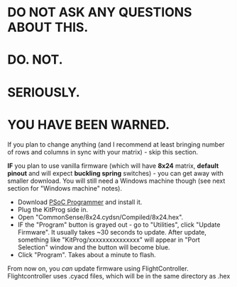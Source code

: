 # DO NOT ASK ANY QUESTIONS ABOUT THIS.

# DO. NOT.

# SERIOUSLY.

# YOU HAVE BEEN WARNED.

If you plan to change anything (and I recommend at least bringing number of rows and columns in sync with your matrix) - skip this section.

**IF** you plan to use vanilla firmware (which will have **8x24** matrix, **default pinout** and will expect **buckling spring** switches) - you can get away with smaller download. You will still need a Windows machine though (see next section for "Windows machine" notes).

* Download [PSoC Programmer](https://www.cypress.com/documentation/software-and-drivers/psoc-programmer-archive) and install it.
* Plug the KitProg side in.
* Open "CommonSense/8x24.cydsn/Compiled/8x24.hex".
* IF the "Program" button is grayed out - go to "Utilities", click "Update Firmware". It usually takes ~30 seconds to update. After update, something like "KitProg/xxxxxxxxxxxxxxx" will appear in "Port Selection" window and the button will become blue.
* Click "Program". Takes about a minute to flash.

From now on, you _can_ update firmware using FlightController. Flightcontroller uses .cyacd files, which will be in the same directory as .hex
